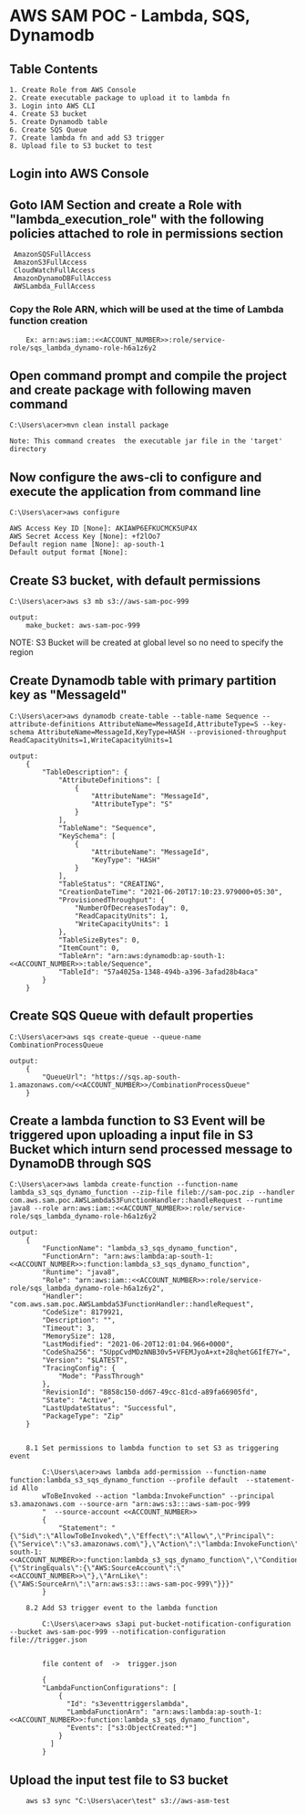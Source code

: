 # AWS SAM POC - Lambda, SQS, Dynamodb

## Table Contents
	1. Create Role from AWS Console
	2. Create executable package to upload it to lambda fn
	3. Login into AWS CLI
	4. Create S3 bucket
	5. Create Dynamodb table
	6. Create SQS Queue
	7. Create lambda fn and add S3 trigger
	8. Upload file to S3 bucket to test
	

## Login into AWS Console

## Goto IAM Section and create a Role with "lambda_execution_role" with the following policies attached to role in permissions section
 
	 AmazonSQSFullAccess
	 AmazonS3FullAccess
	 CloudWatchFullAccess
	 AmazonDynamoDBFullAccess
	 AWSLambda_FullAccess
 
 ### Copy the Role ARN, which will be used at the time of Lambda function creation
		Ex: arn:aws:iam::<<ACCOUNT_NUMBER>>:role/service-role/sqs_lambda_dynamo-role-h6a1z6y2

## Open command prompt and compile the project and create package with following maven command

	C:\Users\acer>mvn clean install package
	
	Note: This command creates  the executable jar file in the 'target' directory
	
## Now configure the aws-cli to configure and execute the application from command line
	
	C:\Users\acer>aws configure
	
	AWS Access Key ID [None]: AKIAWP6EFKUCMCK5UP4X
	AWS Secret Access Key [None]: +f2lOo7
	Default region name [None]: ap-south-1
	Default output format [None]:



## Create S3 bucket, with default permissions

	C:\Users\acer>aws s3 mb s3://aws-sam-poc-999
	
	output:
		make_bucket: aws-sam-poc-999 

NOTE: S3 Bucket will be created at global level so no need to specify the region


## Create Dynamodb table with primary partition key as "MessageId"


	C:\Users\acer>aws dynamodb create-table --table-name Sequence --attribute-definitions AttributeName=MessageId,AttributeType=S --key-schema AttributeName=MessageId,KeyType=HASH --provisioned-throughput ReadCapacityUnits=1,WriteCapacityUnits=1
	
	output:
		{
			"TableDescription": {
				"AttributeDefinitions": [
					{
						"AttributeName": "MessageId",
						"AttributeType": "S"
					}
				],
				"TableName": "Sequence",
				"KeySchema": [
					{
						"AttributeName": "MessageId",
						"KeyType": "HASH"
					}
				],
				"TableStatus": "CREATING",
				"CreationDateTime": "2021-06-20T17:10:23.979000+05:30",
				"ProvisionedThroughput": {
					"NumberOfDecreasesToday": 0,
					"ReadCapacityUnits": 1,
					"WriteCapacityUnits": 1
				},
				"TableSizeBytes": 0,
				"ItemCount": 0,
				"TableArn": "arn:aws:dynamodb:ap-south-1:<<ACCOUNT_NUMBER>>:table/Sequence",
				"TableId": "57a4025a-1348-494b-a396-3afad28b4aca"
			}
		}



## Create SQS Queue with default properties

	C:\Users\acer>aws sqs create-queue --queue-name CombinationProcessQueue
	
	output:
		{
			"QueueUrl": "https://sqs.ap-south-1.amazonaws.com/<<ACCOUNT_NUMBER>>/CombinationProcessQueue"
		}


## Create a lambda function to S3 Event will be triggered upon uploading a input file in S3 Bucket which inturn send processed message to DynamoDB through SQS


	C:\Users\acer>aws lambda create-function --function-name lambda_s3_sqs_dynamo_function --zip-file fileb://sam-poc.zip --handler com.aws.sam.poc.AWSLambdaS3FunctionHandler::handleRequest --runtime java8 --role arn:aws:iam::<<ACCOUNT_NUMBER>>:role/service-role/sqs_lambda_dynamo-role-h6a1z6y2

	output:
		{
			"FunctionName": "lambda_s3_sqs_dynamo_function",
			"FunctionArn": "arn:aws:lambda:ap-south-1:<<ACCOUNT_NUMBER>>:function:lambda_s3_sqs_dynamo_function",
			"Runtime": "java8",
			"Role": "arn:aws:iam::<<ACCOUNT_NUMBER>>:role/service-role/sqs_lambda_dynamo-role-h6a1z6y2",
			"Handler": "com.aws.sam.poc.AWSLambdaS3FunctionHandler::handleRequest",
			"CodeSize": 8179921,
			"Description": "",
			"Timeout": 3,
			"MemorySize": 128,
			"LastModified": "2021-06-20T12:01:04.966+0000",
			"CodeSha256": "5UppCvdMDzNNB30v5+VFEMJyoA+xt+28qhetG6IfE7Y=",
			"Version": "$LATEST",
			"TracingConfig": {
				"Mode": "PassThrough"
			},
			"RevisionId": "8858c150-dd67-49cc-81cd-a89fa66905fd",
			"State": "Active",
			"LastUpdateStatus": "Successful",
			"PackageType": "Zip"
		}


		8.1 Set permissions to lambda function to set S3 as triggering event

			C:\Users\acer>aws lambda add-permission --function-name function:lambda_s3_sqs_dynamo_function --profile default  --statement-id Allo
			wToBeInvoked --action "lambda:InvokeFunction" --principal s3.amazonaws.com --source-arn "arn:aws:s3:::aws-sam-poc-999
			"  --source-account <<ACCOUNT_NUMBER>>
			{
				"Statement": "{\"Sid\":\"AllowToBeInvoked\",\"Effect\":\"Allow\",\"Principal\":{\"Service\":\"s3.amazonaws.com\"},\"Action\":\"lambda:InvokeFunction\",\"Resource\":\"arn:aws:lambda:ap-south-1:<<ACCOUNT_NUMBER>>:function:lambda_s3_sqs_dynamo_function\",\"Condition\":{\"StringEquals\":{\"AWS:SourceAccount\":\"<<ACCOUNT_NUMBER>>\"},\"ArnLike\":{\"AWS:SourceArn\":\"arn:aws:s3:::aws-sam-poc-999\"}}}"
			}

		8.2 Add S3 trigger event to the lambda function

			C:\Users\acer>aws s3api put-bucket-notification-configuration --bucket aws-sam-poc-999 --notification-configuration file://trigger.json


			file content of  ->  trigger.json 

			{
			"LambdaFunctionConfigurations": [
				{
				  "Id": "s3eventtriggerslambda",
				  "LambdaFunctionArn": "arn:aws:lambda:ap-south-1:<<ACCOUNT_NUMBER>>:function:lambda_s3_sqs_dynamo_function",
				  "Events": ["s3:ObjectCreated:*"]
				}
			  ]
			}
			

## Upload the input test file to S3 bucket
	
		aws s3 sync "C:\Users\acer\test" s3://aws-asm-test
